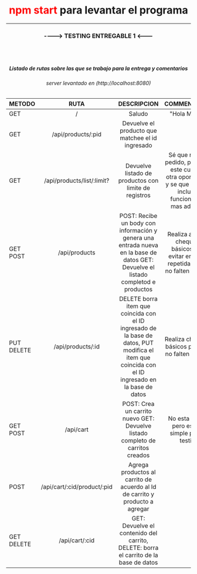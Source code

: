 <h1  style="text-align:center" > <font color="red">npm start</font> para levantar el programa </h1> 

---
<h3  style="text-align:center" >----> TESTING ENTREGABLE 1 <---</h3> 


<br>
<br>
<h5 style="text-align:center" >Listado de rutas sobre las que se trabajo para la entrega y comentarios</h5> 

<h6 style="text-align:center"> server levantado en (http://localhost:8080) <h6>

| METODO | RUTA | DESCRIPCION | COMMENTARIOS |
| :--- | :---: | :---: |:---: |
| GET  | /  | Saludo  | "Hola Mundo"  |
| GET | /api/products/:pid | Devuelve el producto que matchee el id ingresado | |
| GET | /api/products/list/:limit?|  Devuelve listado de productos con limite de registros| Sé que no esta pedido, pero hice este curso en otra oportunidad y se que hay que incluir la funcionalidad mas adelante|
| GET POST| /api/products| POST: Recibe un body con información y genera una entrada nueva en la base de datos GET: Devuelve el listado completod e productos | Realiza algunos chequeos básicos para evitar entradas repetidas y que no falten campos |
| PUT DELETE | /api/products/:id | DELETE borra item que coincida con el ID ingresado de la base de datos, PUT modifica el item que coincida con el ID ingresado en la base de datos | Realiza chequeos básicos para que no falten campos  |
| GET POST| /api/cart | POST: Crea un carrito nuevo GET: Devuelve listado completo de carritos creados | No esta pedido pero es mas simple para el testing |
| POST | /api/cart/:cid/product/:pid| Agrega productos al carrito de acuerdo al Id de carrito y producto a agregar | |
| GET DELETE | /api/cart/:cid | GET: Devuelve el contenido del carrito, DELETE: borra el carrito de la base de datos | |

